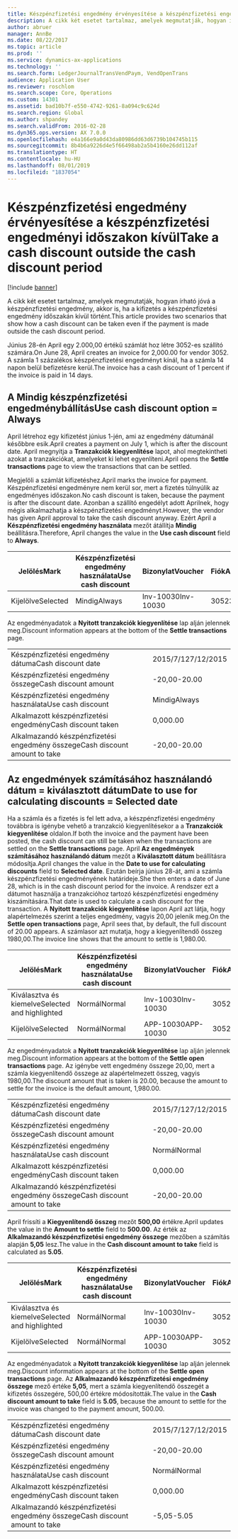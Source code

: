 ```yaml
---
title: Készpénzfizetési engedmény érvényesítése a készpénzfizetési engedményi időszakon kívül
description: A cikk két esetet tartalmaz, amelyek megmutatják, hogyan írható jóvá a készpénzfizetési engedmény, akkor is, ha a kifizetés a készpénzfizetési engedmény időszakán kívül történt.
author: abruer
manager: AnnBe
ms.date: 08/22/2017
ms.topic: article
ms.prod: ''
ms.service: dynamics-ax-applications
ms.technology: ''
ms.search.form: LedgerJournalTransVendPaym, VendOpenTrans
audience: Application User
ms.reviewer: roschlom
ms.search.scope: Core, Operations
ms.custom: 14301
ms.assetid: bad10b7f-e550-4742-9261-8a094c9c624d
ms.search.region: Global
ms.author: shpandey
ms.search.validFrom: 2016-02-28
ms.dyn365.ops.version: AX 7.0.0
ms.openlocfilehash: e4a166e9a0d43da80986dd63d6739b104745b115
ms.sourcegitcommit: 8b4b6a9226d4e5f66498ab2a5b4160e26dd112af
ms.translationtype: HT
ms.contentlocale: hu-HU
ms.lasthandoff: 08/01/2019
ms.locfileid: "1837054"
---
```

# <a name="take-a-cash-discount-outside-the-cash-discount-period"></a><span data-ttu-id="eb780-103">Készpénzfizetési engedmény érvényesítése a készpénzfizetési engedményi időszakon kívül</span><span class="sxs-lookup"><span data-stu-id="eb780-103">Take a cash discount outside the cash discount period</span></span>

[!include [banner](../includes/banner.md)]

<span data-ttu-id="eb780-104">A cikk két esetet tartalmaz, amelyek megmutatják, hogyan írható jóvá a készpénzfizetési engedmény, akkor is, ha a kifizetés a készpénzfizetési engedmény időszakán kívül történt.</span><span class="sxs-lookup"><span data-stu-id="eb780-104">This article provides two scenarios that show how a cash discount can be taken even if the payment is made outside the cash discount period.</span></span>

<span data-ttu-id="eb780-105">Június 28-én April egy 2.000,00 értékű számlát hoz létre 3052-es szállító számára.</span><span class="sxs-lookup"><span data-stu-id="eb780-105">On June 28, April creates an invoice for 2,000.00 for vendor 3052.</span></span> <span data-ttu-id="eb780-106">A számla 1 százalékos készpénzfizetési engedményt kínál, ha a számla 14 napon belül befizetésre kerül.</span><span class="sxs-lookup"><span data-stu-id="eb780-106">The invoice has a cash discount of 1 percent if the invoice is paid in 14 days.</span></span>

## <a name="use-cash-discount-option--always"></a><span data-ttu-id="eb780-107">A Mindig készpénzfizetési engedménybállítás</span><span class="sxs-lookup"><span data-stu-id="eb780-107">Use cash discount option = Always</span></span>
<span data-ttu-id="eb780-108">April létrehoz egy kifizetést június 1-jén, ami az engedmény dátumánál későbbre esik.</span><span class="sxs-lookup"><span data-stu-id="eb780-108">April creates a payment on July 1, which is after the discount date.</span></span> <span data-ttu-id="eb780-109">April megnyitja a **Tranzakciók kiegyenlítése** lapot, ahol megtekintheti azokat a tranzakciókat, amelyeket ki lehet egyenlíteni.</span><span class="sxs-lookup"><span data-stu-id="eb780-109">April opens the **Settle transactions** page to view the transactions that can be settled.</span></span> 

<span data-ttu-id="eb780-110">Megjelöli a számlát kifizetéshez.</span><span class="sxs-lookup"><span data-stu-id="eb780-110">April marks the invoice for payment.</span></span> <span data-ttu-id="eb780-111">Készpénzfizetési engedményre nem kerül sor, mert a fizetés túlnyúlik az engedményes időszakon.</span><span class="sxs-lookup"><span data-stu-id="eb780-111">No cash discount is taken, because the payment is after the discount date.</span></span> <span data-ttu-id="eb780-112">Azonban a szállító engedélyt adott Aprilnek, hogy mégis alkalmazhatja a készpénzfizetési engedményt.</span><span class="sxs-lookup"><span data-stu-id="eb780-112">However, the vendor has given April approval to take the cash discount anyway.</span></span> <span data-ttu-id="eb780-113">Ezért April a **Készpénzfizetési engedmény használata** mezőt átállítja **Mindig** beállításra.</span><span class="sxs-lookup"><span data-stu-id="eb780-113">Therefore, April changes the value in the **Use cash discount** field to **Always**.</span></span>

| <span data-ttu-id="eb780-114">Jelölés</span><span class="sxs-lookup"><span data-stu-id="eb780-114">Mark</span></span>     | <span data-ttu-id="eb780-115">Készpénzfizetési engedmény használata</span><span class="sxs-lookup"><span data-stu-id="eb780-115">Use cash discount</span></span> | <span data-ttu-id="eb780-116">Bizonylat</span><span class="sxs-lookup"><span data-stu-id="eb780-116">Voucher</span></span>   | <span data-ttu-id="eb780-117">Fiók</span><span class="sxs-lookup"><span data-stu-id="eb780-117">Account</span></span> | <span data-ttu-id="eb780-118">Készpénzfizetési engedmény dátuma</span><span class="sxs-lookup"><span data-stu-id="eb780-118">Cash discount date</span></span> | <span data-ttu-id="eb780-119">Fiz. határidő</span><span class="sxs-lookup"><span data-stu-id="eb780-119">Due date</span></span>  | <span data-ttu-id="eb780-120">Számla</span><span class="sxs-lookup"><span data-stu-id="eb780-120">Invoice</span></span> | <span data-ttu-id="eb780-121">Összeg a tranzakció pénznemében.</span><span class="sxs-lookup"><span data-stu-id="eb780-121">Amount in transaction currency</span></span> | <span data-ttu-id="eb780-122">Pénznem</span><span class="sxs-lookup"><span data-stu-id="eb780-122">Currency</span></span> | <span data-ttu-id="eb780-123">Kiegyenlítendő összeg</span><span class="sxs-lookup"><span data-stu-id="eb780-123">Amount to settle</span></span> |
|----------|-------------------|-----------|---------|--------------------|-----------|---------|--------------------------------|----------|------------------|
| <span data-ttu-id="eb780-124">Kijelölve</span><span class="sxs-lookup"><span data-stu-id="eb780-124">Selected</span></span> | <span data-ttu-id="eb780-125">Mindig</span><span class="sxs-lookup"><span data-stu-id="eb780-125">Always</span></span>            | <span data-ttu-id="eb780-126">Inv-10030</span><span class="sxs-lookup"><span data-stu-id="eb780-126">Inv-10030</span></span> | <span data-ttu-id="eb780-127">3052</span><span class="sxs-lookup"><span data-stu-id="eb780-127">3052</span></span>    | <span data-ttu-id="eb780-128">2015/6/28</span><span class="sxs-lookup"><span data-stu-id="eb780-128">6/28/2015</span></span>          | <span data-ttu-id="eb780-129">2015/7/12</span><span class="sxs-lookup"><span data-stu-id="eb780-129">7/12/2015</span></span> | <span data-ttu-id="eb780-130">10030</span><span class="sxs-lookup"><span data-stu-id="eb780-130">10030</span></span>   | <span data-ttu-id="eb780-131">-2000,00</span><span class="sxs-lookup"><span data-stu-id="eb780-131">-2,000.00</span></span>                      | <span data-ttu-id="eb780-132">dollár</span><span class="sxs-lookup"><span data-stu-id="eb780-132">USD</span></span>      | <span data-ttu-id="eb780-133">-1980,00</span><span class="sxs-lookup"><span data-stu-id="eb780-133">-1,980.00</span></span>        |

<span data-ttu-id="eb780-134">Az engedményadatok a **Nyitott tranzakciók kiegyenlítése** lap alján jelennek meg.</span><span class="sxs-lookup"><span data-stu-id="eb780-134">Discount information appears at the bottom of the **Settle transactions** page.</span></span>

|                              |           |
|------------------------------|-----------|
| <span data-ttu-id="eb780-135">Készpénzfizetési engedmény dátuma</span><span class="sxs-lookup"><span data-stu-id="eb780-135">Cash discount date</span></span>           | <span data-ttu-id="eb780-136">2015/7/12</span><span class="sxs-lookup"><span data-stu-id="eb780-136">7/12/2015</span></span> |
| <span data-ttu-id="eb780-137">Készpénzfizetési engedmény összege</span><span class="sxs-lookup"><span data-stu-id="eb780-137">Cash discount amount</span></span>         | <span data-ttu-id="eb780-138">-20,00</span><span class="sxs-lookup"><span data-stu-id="eb780-138">-20.00</span></span>    |
| <span data-ttu-id="eb780-139">Készpénzfizetési engedmény használata</span><span class="sxs-lookup"><span data-stu-id="eb780-139">Use cash discount</span></span>            | <span data-ttu-id="eb780-140">Mindig</span><span class="sxs-lookup"><span data-stu-id="eb780-140">Always</span></span>    |
| <span data-ttu-id="eb780-141">Alkalmazott készpénzfizetési engedmény</span><span class="sxs-lookup"><span data-stu-id="eb780-141">Cash discount taken</span></span>          | <span data-ttu-id="eb780-142">0,00</span><span class="sxs-lookup"><span data-stu-id="eb780-142">0.00</span></span>      |
| <span data-ttu-id="eb780-143">Alkalmazandó készpénzfizetési engedmény összege</span><span class="sxs-lookup"><span data-stu-id="eb780-143">Cash discount amount to take</span></span> | <span data-ttu-id="eb780-144">-20,00</span><span class="sxs-lookup"><span data-stu-id="eb780-144">-20.00</span></span>    |

## <a name="date-to-use-for-calculating-discounts--selected-date"></a><span data-ttu-id="eb780-145">Az engedmények számításához használandó dátum = kiválasztott dátum</span><span class="sxs-lookup"><span data-stu-id="eb780-145">Date to use for calculating discounts = Selected date</span></span>
<span data-ttu-id="eb780-146">Ha a számla és a fizetés is fel lett adva, a készpénzfizetési engedmény továbbra is igénybe vehető a tranzakció kiegyenlítésekor a a **Tranzakciók kiegyenlítése** oldalon.</span><span class="sxs-lookup"><span data-stu-id="eb780-146">If both the invoice and the payment have been posted, the cash discount can still be taken when the transactions are settled on the **Settle transactions** page.</span></span> <span data-ttu-id="eb780-147">April **Az engedmények számításához használandó dátum** mezőt a **Kiválasztott dátum** beállításra módosítja.</span><span class="sxs-lookup"><span data-stu-id="eb780-147">April changes the value in the **Date to use for calculating discounts** field to **Selected date**.</span></span> <span data-ttu-id="eb780-148">Ezután beírja június 28-át, ami a számla készpénzfizetési engedményének határideje.</span><span class="sxs-lookup"><span data-stu-id="eb780-148">She then enters a date of June 28, which is in the cash discount period for the invoice.</span></span> <span data-ttu-id="eb780-149">A rendszer ezt a dátumot használja a tranzakcióhoz tartozó készpénzfizetési engedmény kiszámítására.</span><span class="sxs-lookup"><span data-stu-id="eb780-149">That date is used to calculate a cash discount for the transaction.</span></span> <span data-ttu-id="eb780-150">A **Nyitott tranzakciók kiegyenlítése** lapon April azt látja, hogy alapértelmezés szerint a teljes engedmény, vagyis 20,00 jelenik meg.</span><span class="sxs-lookup"><span data-stu-id="eb780-150">On the **Settle open transactions** page, April sees that, by default, the full discount of 20.00 appears.</span></span> <span data-ttu-id="eb780-151">A számlasor azt mutatja, hogy a kiegyenlítendő összeg 1980,00.</span><span class="sxs-lookup"><span data-stu-id="eb780-151">The invoice line shows that the amount to settle is 1,980.00.</span></span>

| <span data-ttu-id="eb780-152">Jelölés</span><span class="sxs-lookup"><span data-stu-id="eb780-152">Mark</span></span>                     | <span data-ttu-id="eb780-153">Készpénzfizetési engedmény használata</span><span class="sxs-lookup"><span data-stu-id="eb780-153">Use cash discount</span></span> | <span data-ttu-id="eb780-154">Bizonylat</span><span class="sxs-lookup"><span data-stu-id="eb780-154">Voucher</span></span>   | <span data-ttu-id="eb780-155">Fiók</span><span class="sxs-lookup"><span data-stu-id="eb780-155">Account</span></span> | <span data-ttu-id="eb780-156">Készpénzfizetési engedmény dátuma</span><span class="sxs-lookup"><span data-stu-id="eb780-156">Cash discount date</span></span> | <span data-ttu-id="eb780-157">Fiz. határidő</span><span class="sxs-lookup"><span data-stu-id="eb780-157">Due date</span></span>  | <span data-ttu-id="eb780-158">Számla</span><span class="sxs-lookup"><span data-stu-id="eb780-158">Invoice</span></span> | <span data-ttu-id="eb780-159">Összeg a tranzakció pénznemében.</span><span class="sxs-lookup"><span data-stu-id="eb780-159">Amount in transaction currency</span></span> | <span data-ttu-id="eb780-160">Pénznem</span><span class="sxs-lookup"><span data-stu-id="eb780-160">Currency</span></span> | <span data-ttu-id="eb780-161">Kiegyenlítendő összeg</span><span class="sxs-lookup"><span data-stu-id="eb780-161">Amount to settle</span></span> |
|--------------------------|-------------------|-----------|---------|--------------------|-----------|---------|--------------------------------|----------|------------------|
| <span data-ttu-id="eb780-162">Kiválasztva és kiemelve</span><span class="sxs-lookup"><span data-stu-id="eb780-162">Selected and highlighted</span></span> | <span data-ttu-id="eb780-163">Normál</span><span class="sxs-lookup"><span data-stu-id="eb780-163">Normal</span></span>            | <span data-ttu-id="eb780-164">Inv-10030</span><span class="sxs-lookup"><span data-stu-id="eb780-164">Inv-10030</span></span> | <span data-ttu-id="eb780-165">3052</span><span class="sxs-lookup"><span data-stu-id="eb780-165">3052</span></span>    | <span data-ttu-id="eb780-166">2015/6/28</span><span class="sxs-lookup"><span data-stu-id="eb780-166">6/28/2015</span></span>          | <span data-ttu-id="eb780-167">2015/7/12</span><span class="sxs-lookup"><span data-stu-id="eb780-167">7/12/2015</span></span> | <span data-ttu-id="eb780-168">10030</span><span class="sxs-lookup"><span data-stu-id="eb780-168">10030</span></span>   | <span data-ttu-id="eb780-169">-2000,00</span><span class="sxs-lookup"><span data-stu-id="eb780-169">-2,000.00</span></span>                      | <span data-ttu-id="eb780-170">dollár</span><span class="sxs-lookup"><span data-stu-id="eb780-170">USD</span></span>      | <span data-ttu-id="eb780-171">-1980,00</span><span class="sxs-lookup"><span data-stu-id="eb780-171">-1,980.00</span></span>        |
| <span data-ttu-id="eb780-172">Kijelölve</span><span class="sxs-lookup"><span data-stu-id="eb780-172">Selected</span></span>                 | <span data-ttu-id="eb780-173">Normál</span><span class="sxs-lookup"><span data-stu-id="eb780-173">Normal</span></span>            | <span data-ttu-id="eb780-174">APP-10030</span><span class="sxs-lookup"><span data-stu-id="eb780-174">APP-10030</span></span> | <span data-ttu-id="eb780-175">3052</span><span class="sxs-lookup"><span data-stu-id="eb780-175">3052</span></span>    | <span data-ttu-id="eb780-176">2015-07-15</span><span class="sxs-lookup"><span data-stu-id="eb780-176">7/15/2015</span></span>          | <span data-ttu-id="eb780-177">2015-07-15</span><span class="sxs-lookup"><span data-stu-id="eb780-177">7/15/2015</span></span> |         | <span data-ttu-id="eb780-178">500,00</span><span class="sxs-lookup"><span data-stu-id="eb780-178">500.00</span></span>                         | <span data-ttu-id="eb780-179">dollár</span><span class="sxs-lookup"><span data-stu-id="eb780-179">USD</span></span>      | <span data-ttu-id="eb780-180">500,00</span><span class="sxs-lookup"><span data-stu-id="eb780-180">500.00</span></span>           |

<span data-ttu-id="eb780-181">Az engedményadatok a **Nyitott tranzakciók kiegyenlítése** lap alján jelennek meg.</span><span class="sxs-lookup"><span data-stu-id="eb780-181">Discount information appears at the bottom of the **Settle open transactions** page.</span></span> <span data-ttu-id="eb780-182">Az igénybe vett engedmény összege 20,00, mert a számla kiegyenlítendő összege az alapértelmezett összeg, vagyis 1980,00.</span><span class="sxs-lookup"><span data-stu-id="eb780-182">The discount amount that is taken is 20.00, because the amount to settle for the invoice is the default amount, 1,980.00.</span></span>

|                              |           |
|------------------------------|-----------|
| <span data-ttu-id="eb780-183">Készpénzfizetési engedmény dátuma</span><span class="sxs-lookup"><span data-stu-id="eb780-183">Cash discount date</span></span>           | <span data-ttu-id="eb780-184">2015/7/12</span><span class="sxs-lookup"><span data-stu-id="eb780-184">7/12/2015</span></span> |
| <span data-ttu-id="eb780-185">Készpénzfizetési engedmény összege</span><span class="sxs-lookup"><span data-stu-id="eb780-185">Cash discount amount</span></span>         | <span data-ttu-id="eb780-186">-20,00</span><span class="sxs-lookup"><span data-stu-id="eb780-186">-20.00</span></span>    |
| <span data-ttu-id="eb780-187">Készpénzfizetési engedmény használata</span><span class="sxs-lookup"><span data-stu-id="eb780-187">Use cash discount</span></span>            | <span data-ttu-id="eb780-188">Normál</span><span class="sxs-lookup"><span data-stu-id="eb780-188">Normal</span></span>    |
| <span data-ttu-id="eb780-189">Alkalmazott készpénzfizetési engedmény</span><span class="sxs-lookup"><span data-stu-id="eb780-189">Cash discount taken</span></span>          | <span data-ttu-id="eb780-190">0,00</span><span class="sxs-lookup"><span data-stu-id="eb780-190">0.00</span></span>      |
| <span data-ttu-id="eb780-191">Alkalmazandó készpénzfizetési engedmény összege</span><span class="sxs-lookup"><span data-stu-id="eb780-191">Cash discount amount to take</span></span> | <span data-ttu-id="eb780-192">-20,00</span><span class="sxs-lookup"><span data-stu-id="eb780-192">-20.00</span></span>    |

<span data-ttu-id="eb780-193">April frissíti a **Kiegyenlítendő összeg** mezőt **500,00** értékre.</span><span class="sxs-lookup"><span data-stu-id="eb780-193">April updates the value in the **Amount to settle** field to **500.00**.</span></span> <span data-ttu-id="eb780-194">Az érték az **Alkalmazandó készpénzfizetési engedmény összege** mezőben a számítás alapján **5,05** lesz.</span><span class="sxs-lookup"><span data-stu-id="eb780-194">The value in the **Cash discount amount to take** field is calculated as **5.05**.</span></span>

| <span data-ttu-id="eb780-195">Jelölés</span><span class="sxs-lookup"><span data-stu-id="eb780-195">Mark</span></span>                     | <span data-ttu-id="eb780-196">Készpénzfizetési engedmény használata</span><span class="sxs-lookup"><span data-stu-id="eb780-196">Use cash discount</span></span> | <span data-ttu-id="eb780-197">Bizonylat</span><span class="sxs-lookup"><span data-stu-id="eb780-197">Voucher</span></span>   | <span data-ttu-id="eb780-198">Fiók</span><span class="sxs-lookup"><span data-stu-id="eb780-198">Account</span></span> | <span data-ttu-id="eb780-199">Dátum</span><span class="sxs-lookup"><span data-stu-id="eb780-199">Date</span></span>      | <span data-ttu-id="eb780-200">Fiz. határidő</span><span class="sxs-lookup"><span data-stu-id="eb780-200">Due date</span></span>  | <span data-ttu-id="eb780-201">Számla</span><span class="sxs-lookup"><span data-stu-id="eb780-201">Invoice</span></span> | <span data-ttu-id="eb780-202">Összeg a tranzakció pénznemében.</span><span class="sxs-lookup"><span data-stu-id="eb780-202">Amount in transaction currency</span></span> | <span data-ttu-id="eb780-203">Pénznem</span><span class="sxs-lookup"><span data-stu-id="eb780-203">Currency</span></span> | <span data-ttu-id="eb780-204">Kiegyenlítendő összeg</span><span class="sxs-lookup"><span data-stu-id="eb780-204">Amount to settle</span></span> |
|--------------------------|-------------------|-----------|---------|-----------|-----------|---------|--------------------------------|----------|------------------|
| <span data-ttu-id="eb780-205">Kiválasztva és kiemelve</span><span class="sxs-lookup"><span data-stu-id="eb780-205">Selected and highlighted</span></span> | <span data-ttu-id="eb780-206">Normál</span><span class="sxs-lookup"><span data-stu-id="eb780-206">Normal</span></span>            | <span data-ttu-id="eb780-207">Inv-10030</span><span class="sxs-lookup"><span data-stu-id="eb780-207">Inv-10030</span></span> | <span data-ttu-id="eb780-208">3052</span><span class="sxs-lookup"><span data-stu-id="eb780-208">3052</span></span>    | <span data-ttu-id="eb780-209">2015/6/28</span><span class="sxs-lookup"><span data-stu-id="eb780-209">6/28/2015</span></span> | <span data-ttu-id="eb780-210">2015/7/12</span><span class="sxs-lookup"><span data-stu-id="eb780-210">7/12/2015</span></span> | <span data-ttu-id="eb780-211">10030</span><span class="sxs-lookup"><span data-stu-id="eb780-211">10030</span></span>   | <span data-ttu-id="eb780-212">2,000.00</span><span class="sxs-lookup"><span data-stu-id="eb780-212">2,000.00</span></span>                       | <span data-ttu-id="eb780-213">dollár</span><span class="sxs-lookup"><span data-stu-id="eb780-213">USD</span></span>      | <span data-ttu-id="eb780-214">-500,00</span><span class="sxs-lookup"><span data-stu-id="eb780-214">-500.00</span></span>          |
| <span data-ttu-id="eb780-215">Kijelölve</span><span class="sxs-lookup"><span data-stu-id="eb780-215">Selected</span></span>                 | <span data-ttu-id="eb780-216">Normál</span><span class="sxs-lookup"><span data-stu-id="eb780-216">Normal</span></span>            | <span data-ttu-id="eb780-217">APP-10030</span><span class="sxs-lookup"><span data-stu-id="eb780-217">APP-10030</span></span> | <span data-ttu-id="eb780-218">3052</span><span class="sxs-lookup"><span data-stu-id="eb780-218">3052</span></span>    | <span data-ttu-id="eb780-219">2015-07-15</span><span class="sxs-lookup"><span data-stu-id="eb780-219">7/15/2015</span></span> | <span data-ttu-id="eb780-220">2015-07-15</span><span class="sxs-lookup"><span data-stu-id="eb780-220">7/15/2015</span></span> |         | <span data-ttu-id="eb780-221">500,00</span><span class="sxs-lookup"><span data-stu-id="eb780-221">500.00</span></span>                         | <span data-ttu-id="eb780-222">dollár</span><span class="sxs-lookup"><span data-stu-id="eb780-222">USD</span></span>      | <span data-ttu-id="eb780-223">500,00</span><span class="sxs-lookup"><span data-stu-id="eb780-223">500.00</span></span>           |

<span data-ttu-id="eb780-224">Az engedményadatok a **Nyitott tranzakciók kiegyenlítése** lap alján jelennek meg.</span><span class="sxs-lookup"><span data-stu-id="eb780-224">Discount information appears at the bottom of the **Settle open transactions** page.</span></span> <span data-ttu-id="eb780-225">Az **Alkalmazandó készpénzfizetési engedmény összege** mező értéke **5,05**, mert a számla kiegyenlítendő összegét a kifizetés összegére, 500,00 értékre módosították.</span><span class="sxs-lookup"><span data-stu-id="eb780-225">The value in the **Cash discount amount to take** field is **5.05**, because the amount to settle for the invoice was changed to the payment amount, 500.00.</span></span>

|                              |           |
|------------------------------|-----------|
| <span data-ttu-id="eb780-226">Készpénzfizetési engedmény dátuma</span><span class="sxs-lookup"><span data-stu-id="eb780-226">Cash discount date</span></span>           | <span data-ttu-id="eb780-227">2015/7/12</span><span class="sxs-lookup"><span data-stu-id="eb780-227">7/12/2015</span></span> |
| <span data-ttu-id="eb780-228">Készpénzfizetési engedmény összege</span><span class="sxs-lookup"><span data-stu-id="eb780-228">Cash discount amount</span></span>         | <span data-ttu-id="eb780-229">-20,00</span><span class="sxs-lookup"><span data-stu-id="eb780-229">-20.00</span></span>    |
| <span data-ttu-id="eb780-230">Készpénzfizetési engedmény használata</span><span class="sxs-lookup"><span data-stu-id="eb780-230">Use cash discount</span></span>            | <span data-ttu-id="eb780-231">Normál</span><span class="sxs-lookup"><span data-stu-id="eb780-231">Normal</span></span>    |
| <span data-ttu-id="eb780-232">Alkalmazott készpénzfizetési engedmény</span><span class="sxs-lookup"><span data-stu-id="eb780-232">Cash discount taken</span></span>          | <span data-ttu-id="eb780-233">0,00</span><span class="sxs-lookup"><span data-stu-id="eb780-233">0.00</span></span>      |
| <span data-ttu-id="eb780-234">Alkalmazandó készpénzfizetési engedmény összege</span><span class="sxs-lookup"><span data-stu-id="eb780-234">Cash discount amount to take</span></span> | <span data-ttu-id="eb780-235">-5,05</span><span class="sxs-lookup"><span data-stu-id="eb780-235">-5.05</span></span>     |






